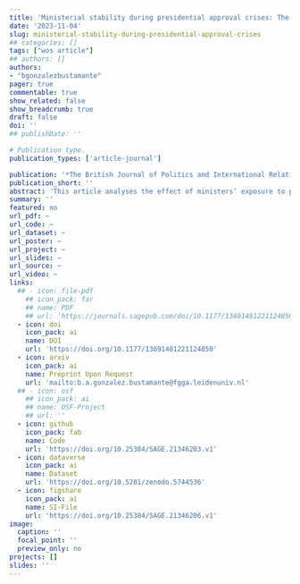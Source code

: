 ```yaml
---
title: 'Ministerial stability during presidential approval crises: The moderating effect of ministers’ attributes on dismissals in Brazil and Chile'
date: '2023-11-04'
slug: ministerial-stability-during-presidential-approval-crises
## categories: []
tags: ["wos article"]
## authors: []
authors:
- "bgonzalezbustamante"
pager: true
commentable: true
show_related: false
show_breadcrumb: true
draft: false
doi: ''
## publishDate: ''

# Publication type.
publication_types: ['article-journal']

publication: '*The British Journal of Politics and International Relations, 25*(4), 655-675'
publication_short: ''
abstract: 'This article analyses the effect of ministers’ exposure to periods of low presidential approval in Brazil and Chile between 1990 and 2014. Approval is explored with quarterly estimates using a dyad-ratios algorithm and merged into a time-dependent cabinet data set to evaluate individual ministerial terminations (*N* = 4,245). The empirical strategy combines time-varying exposure Cox regressions with observational data and propensity score and matching to estimate the effect of low approval on ministerial survival and perform a moderation analysis with three profiles associated with presidential strategies: (1) nonpartisan ministers to limit agency loss and moral hazard; (2) economists as ministers to optimise cabinet performance and send positive signals to the electorate; and (3) party leaders as ministers to optimise legislative support. The main findings show that risk increases by 135.1% in periods of low approval. In addition, approximately only one in five nonpartisan ministers is removed compared to party members.'
summary: ''
featured: no
url_pdf: ~
url_code: ~
url_dataset: ~
url_poster: ~
url_project: ~
url_slides: ~
url_source: ~
url_video: ~
links:
  ## - icon: file-pdf
    ## icon_pack: far
    ## name: PDF
    ## url: 'https://journals.sagepub.com/doi/10.1177/13691481221124850'
  - icon: doi
    icon_pack: ai
    name: DOI
    url: 'https://doi.org/10.1177/13691481221124850'
  - icon: arxiv
    icon_pack: ai
    name: Preprint Upon Request
    url: 'mailto:b.a.gonzalez.bustamante@fgga.leidenuniv.nl'
  ## - icon: osf
    ## icon_pack: ai
    ## name: OSF-Project
    ## url: ''
  - icon: github
    icon_pack: fab
    name: Code
    url: 'https://doi.org/10.25384/SAGE.21346203.v1'
  - icon: dataverse
    icon_pack: ai
    name: Dataset
    url: 'https://doi.org/10.5281/zenodo.5744536'
  - icon: figshare
    icon_pack: ai
    name: SI-File
    url: 'https://doi.org/10.25384/SAGE.21346206.v1'
image:
  caption: ''
  focal_point: ''
  preview_only: no
projects: []
slides: ''
---
```

